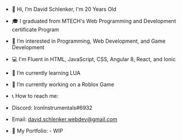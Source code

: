 - 👋 Hi, I’m David Schlenker, I'm 20 Years Old
- 🎓 I graduated from MTECH's Web Programming and Development certificate Program
- 👀 I’m interested in Programming, Web Development, and Game Development
- 💻 I'm Fluent in HTML, JavaScript, CSS, Angular 8, React, and Ionic
- 🧠 I’m currently learning LUA
- 🦺 I’m currently working on a Roblox Game
- 📞 How to reach me:
- Discord: IronInstrumentals#6932
- Email: david.schlenker.webdev@gmail.com

- 📂 My Portfolio:
      - WIP
